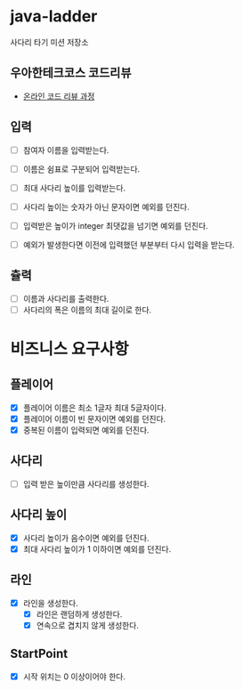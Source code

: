 # java-ladder

사다리 타기 미션 저장소

## 우아한테크코스 코드리뷰

- [온라인 코드 리뷰 과정](https://github.com/woowacourse/woowacourse-docs/blob/master/maincourse/README.md)

## 입력
- [ ] 참여자 이름을 입력받는다.
 - [ ] 이름은 쉼표로 구분되어 입력받는다.

- [ ] 최대 사다리 높이를 입력받는다.
 - [ ] 사다리 높이는 숫자가 아닌 문자이면 예외를 던진다.
 - [ ] 입력받은 높이가 integer 최댓값을 넘기면 예외를 던진다.

- [ ] 예외가 발생한다면 이전에 입력했던 부분부터 다시 입력을 받는다.

## 츌력
- [ ] 이름과 사다리를 출력한다.
- [ ] 사다리의 폭은 이름의 최대 길이로 한다.

# 비즈니스 요구사항

## 플레이어
- [x] 플레이어 이름은 최소 1글자 최대 5글자이다.
- [x] 플레이어 이름이 빈 문자이면 예외를 던진다.
- [x] 중복된 이름이 입력되면 예외를 던진다.

## 사다리
- [ ] 입력 받은 높이만큼 사다리를 생성한다.

## 사다리 높이 
- [x] 사다리 높이가 음수이면 예외를 던진다.
- [x] 최대 사다리 높이가 1 이하이면 예외를 던진다.

## 라인
- [x] 라인을 생성한다.
  - [x] 라인은 랜덤하게 생성한다.
  - [x] 연속으로 겹치지 않게 생성한다.
  
## StartPoint
- [x] 시작 위치는 0 이상이어야 한다.
